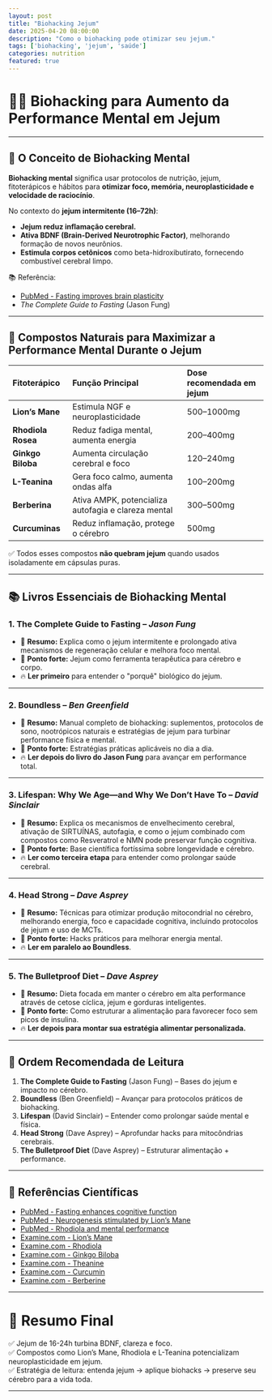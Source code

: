 ```yaml
---
layout: post
title: "Biohacking Jejum"
date: 2025-04-20 08:00:00
description: "Como o biohacking pode otimizar seu jejum."
tags: ['biohacking', 'jejum', 'saúde']
categories: nutrition
featured: true
---
```


# 🧠🔥 Biohacking para Aumento da Performance Mental em Jejum

---

## 🧠 O Conceito de Biohacking Mental

**Biohacking mental** significa usar protocolos de nutrição, jejum, fitoterápicos e hábitos para **otimizar foco, memória, neuroplasticidade e velocidade de raciocínio**.

No contexto do **jejum intermitente (16–72h)**:
- **Jejum reduz inflamação cerebral.**
- **Ativa BDNF (Brain-Derived Neurotrophic Factor)**, melhorando formação de novos neurônios.
- **Estimula corpos cetônicos** como beta-hidroxibutirato, fornecendo combustível cerebral limpo.

📚 Referência:
- [PubMed - Fasting improves brain plasticity](https://pubmed.ncbi.nlm.nih.gov/24714641/)
- *The Complete Guide to Fasting* (Jason Fung)

---

## 💊 Compostos Naturais para Maximizar a Performance Mental Durante o Jejum

| Fitoterápico         | Função Principal                        | Dose recomendada em jejum |
|:---------------------|:----------------------------------------|:---------------------------|
| **Lion’s Mane**       | Estimula NGF e neuroplasticidade         | 500–1000mg |
| **Rhodiola Rosea**    | Reduz fadiga mental, aumenta energia     | 200–400mg |
| **Ginkgo Biloba**     | Aumenta circulação cerebral e foco       | 120–240mg |
| **L-Teanina**         | Gera foco calmo, aumenta ondas alfa      | 100–200mg |
| **Berberina**         | Ativa AMPK, potencializa autofagia e clareza mental | 300–500mg |
| **Curcuminas**        | Reduz inflamação, protege o cérebro      | 500mg |

✅ Todos esses compostos **não quebram jejum** quando usados isoladamente em cápsulas puras.

---

## 📚 Livros Essenciais de Biohacking Mental

### 1. **The Complete Guide to Fasting** – *Jason Fung*

- 📖 **Resumo:** Explica como o jejum intermitente e prolongado ativa mecanismos de regeneração celular e melhora foco mental.  
- 🎯 **Ponto forte:** Jejum como ferramenta terapêutica para cérebro e corpo.  
- 🔥 **Ler primeiro** para entender o "porquê" biológico do jejum.

---

### 2. **Boundless** – *Ben Greenfield*

- 📖 **Resumo:** Manual completo de biohacking: suplementos, protocolos de sono, nootrópicos naturais e estratégias de jejum para turbinar performance física e mental.  
- 🎯 **Ponto forte:** Estratégias práticas aplicáveis no dia a dia.  
- 🔥 **Ler depois do livro do Jason Fung** para avançar em performance total.

---

### 3. **Lifespan: Why We Age—and Why We Don’t Have To** – *David Sinclair*

- 📖 **Resumo:** Explica os mecanismos de envelhecimento cerebral, ativação de SIRTUÍNAS, autofagia, e como o jejum combinado com compostos como Resveratrol e NMN pode preservar função cognitiva.  
- 🎯 **Ponto forte:** Base científica fortíssima sobre longevidade e cérebro.  
- 🔥 **Ler como terceira etapa** para entender como prolongar saúde cerebral.

---

### 4. **Head Strong** – *Dave Asprey*

- 📖 **Resumo:** Técnicas para otimizar produção mitocondrial no cérebro, melhorando energia, foco e capacidade cognitiva, incluindo protocolos de jejum e uso de MCTs.  
- 🎯 **Ponto forte:** Hacks práticos para melhorar energia mental.  
- 🔥 **Ler em paralelo ao Boundless**.

---

### 5. **The Bulletproof Diet** – *Dave Asprey*

- 📖 **Resumo:** Dieta focada em manter o cérebro em alta performance através de cetose cíclica, jejum e gorduras inteligentes.  
- 🎯 **Ponto forte:** Como estruturar a alimentação para favorecer foco sem picos de insulina.  
- 🔥 **Ler depois para montar sua estratégia alimentar personalizada.**

---

## 📖 Ordem Recomendada de Leitura

1. **The Complete Guide to Fasting** (Jason Fung) – Bases do jejum e impacto no cérebro.
2. **Boundless** (Ben Greenfield) – Avançar para protocolos práticos de biohacking.
3. **Lifespan** (David Sinclair) – Entender como prolongar saúde mental e física.
4. **Head Strong** (Dave Asprey) – Aprofundar hacks para mitocôndrias cerebrais.
5. **The Bulletproof Diet** (Dave Asprey) – Estruturar alimentação + performance.

---

## 📜 Referências Científicas

- [PubMed - Fasting enhances cognitive function](https://pubmed.ncbi.nlm.nih.gov/24714641/)
- [PubMed - Neurogenesis stimulated by Lion’s Mane](https://pubmed.ncbi.nlm.nih.gov/24266378/)
- [PubMed - Rhodiola and mental performance](https://pubmed.ncbi.nlm.nih.gov/20308976/)
- [Examine.com - Lion’s Mane](https://examine.com/supplements/hericium-erinaceus/)
- [Examine.com - Rhodiola](https://examine.com/supplements/rhodiola-rosea/)
- [Examine.com - Ginkgo Biloba](https://examine.com/supplements/ginkgo-biloba/)
- [Examine.com - Theanine](https://examine.com/supplements/theanine/)
- [Examine.com - Curcumin](https://examine.com/supplements/curcumin/)
- [Examine.com - Berberine](https://examine.com/supplements/berberine/)

---

# 🎯 Resumo Final

✅ Jejum de 16-24h turbina BDNF, clareza e foco.  
✅ Compostos como Lion’s Mane, Rhodiola e L-Teanina potencializam neuroplasticidade em jejum.  
✅ Estratégia de leitura: entenda jejum → aplique biohacks → preserve seu cérebro para a vida toda.

---
